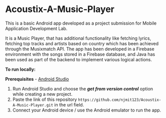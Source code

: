 # Acoustix-A-Music-Player

This is a basic Android app developed as a project submission for Mobile Application Development Lab.

It is a Music Player, that has additional functionality like fetching lyrics, fetching top tracks and artists based on country which has been achieved through the Musixmatch API.
The app has been developed in a Firebase environment with the songs stored in a Firebase database, and Java has been used as part of the backend to implement various logical actions.

**To run locally:**

**Prerequisites** - [Android Studio](https://developer.android.com/studio)

1. Run Android Studio and choose the _**get from version control**_ option while creating a new project.
2. Paste the link of this repository ```https://github.com/njmit123/Acoustix-A-Music-Player.git``` in the url field.
3. Connect your Android device / use the Android emulator to run the app.
